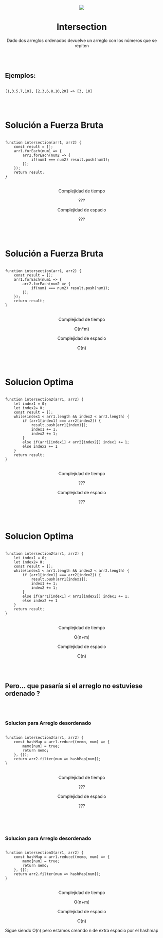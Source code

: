 


<p align='center'>
        <img src='https://static.wixstatic.com/media/85087f_0d84cbeaeb824fca8f7ff18d7c9eaafd~mv2.png/v1/fill/w_160,h_30,al_c,q_85,usm_0.66_1.00_0.01/Logo_completo_Color_1PNG.webp' </img>
</p>


<h1 align='center'>Intersection</h1>

<div>
<p align='center'>Dado dos arreglos ordenados devuelve un
arreglo con los números que se repiten</p>

<br/>
<br/>
<h2> Ejemplos: </h2>
<pre><code>
[1,3,5,7,10], [2,3,6,8,10,20] => [3, 10]
</code></pre>
<br/>
<br/>
<h1> Solución a Fuerza Bruta </h1>
<pre><code>
function intersection(arr1, arr2) {
    const result = [];
    arr1.forEach(num1 => {
        arr2.forEach(num2 => {
            if(num1 === num2) result.push(num1);
        });
    });
    return result;
}
</code></pre>
<br/>
<div align="center">
        Complejidad de tiempo
            <p>???</p>
    </div>
    <div align="center">
        Complejidad de espacio
            <p>???</p>
    </div>
<br/>
<br/>
<h1> Solución a Fuerza Bruta </h1>
<pre><code>
function intersection(arr1, arr2) {
    const result = [];
    arr1.forEach(num1 => {
        arr2.forEach(num2 => {
            if(num1 === num2) result.push(num1);
        });
    });
    return result;
}
</code></pre>
<br/>
<div align="center">
        Complejidad de tiempo
            <p>O(n*m)</p>
    </div>
    <div align="center">
        Complejidad de espacio
            <p>O(n)</p>
    </div>
<br/>
<br/>
<h1>Solucion Optima</h1>
<pre><code>
function intersection2(arr1, arr2) {
    let index1 = 0;
    let index2= 0;
    const result = [];
    while(index1 < arr1.length && index2 < arr2.length) {
        if (arr1[index1] === arr2[index2]) {
            result.push(arr1[index1]);
            index1 += 1;
            index2 += 1;
        }
        else if(arr1[index1] < arr2[index2]) index1 += 1;
        else index2 += 1
    }
    return result;
}
</code></pre>
<br/>
<div align="center">
        Complejidad de tiempo
            <p>???</p>
    </div>
    <div align="center">
        Complejidad de espacio
            <p>???</p>
    </div>
<br/>
<br/>
<h1>Solucion Optima</h1>
<pre><code>
function intersection2(arr1, arr2) {
    let index1 = 0;
    let index2= 0;
    const result = [];
    while(index1 < arr1.length && index2 < arr2.length) {
        if (arr1[index1] === arr2[index2]) {
            result.push(arr1[index1]);
            index1 += 1;
            index2 += 1;
        }
        else if(arr1[index1] < arr2[index2]) index1 += 1;
        else index2 += 1
    }
    return result;
}
</code></pre>
<br/>
<div align="center">
        Complejidad de tiempo
            <p>O(n+m)</p>
    </div>
    <div align="center">
        Complejidad de espacio
            <p>O(n)</p>
    </div>
<br/>
<br/>
<h2>Pero... que pasaría si el arreglo no estuviese ordenado ? </h2>
<br/>
<br/>
<h3>Solucion para Arreglo desordenado</h3>
<pre><code>
function intersection3(arr1, arr2) {
    const hashMap = arr1.reduce((memo, num) => {
        memo[num] = true;
        return memo;
    }, {});
    return arr2.filter(num => hashMap[num]);
}
</code></pre>
<br/>
<div align="center">
        Complejidad de tiempo
            <p>???</p>
    </div>
    <div align="center">
        Complejidad de espacio
            <p>???</p>
    </div>
<br/>
<br/>
<br/>
<h3>Solucion para Arreglo desordenado</h3>
<pre><code>
function intersection3(arr1, arr2) {
    const hashMap = arr1.reduce((memo, num) => {
        memo[num] = true;
        return memo;
    }, {});
    return arr2.filter(num => hashMap[num]);
}
</code></pre>
<br/>
<div align="center">
        Complejidad de tiempo
            <p>O(n+m)</p>
    </div>
    <div align="center">
        Complejidad de espacio
            <p>O(n)</p>
            <p>Sigue siendo O(n) pero estamos creando n de
extra espacio por el hashmap</p>
    </div>
<br/>
